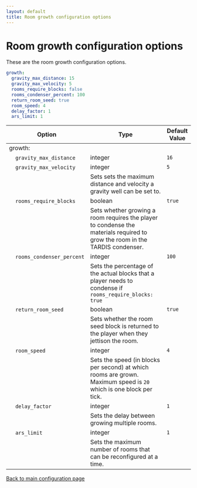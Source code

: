 ```yaml
---
layout: default
title: Room growth configuration options
---
```


# Room growth configuration options

These are the room growth configuration options.

```yaml title="/plugins/TARDIS/config.yml"
growth:
  gravity_max_distance: 15
  gravity_max_velocity: 5
  rooms_require_blocks: false
  rooms_condenser_percent: 100
  return_room_seed: true
  room_speed: 4
  delay_factor: 1
  ars_limit: 1
```

| Option                                            | Type                                                                                                                         | Default Value |
|---------------------------------------------------|------------------------------------------------------------------------------------------------------------------------------|---------------|
| growth:                                           | |
| &nbsp;&nbsp;&nbsp;&nbsp;`gravity_max_distance`    | integer                                                                                                                      | `16`          |
| &nbsp;&nbsp;&nbsp;&nbsp;`gravity_max_velocity`    | integer                                                                                                                      | `5`           |
| &nbsp;                                            | Sets sets the maximum distance and velocity a gravity well can be set to.                                                    |
| &nbsp;&nbsp;&nbsp;&nbsp;`rooms_require_blocks`    | boolean                                                                                                                      | `true`        |
| &nbsp;                                            | Sets whether growing a room requires the player to condense the materials required to grow the room in the TARDIS condenser. |
| &nbsp;&nbsp;&nbsp;&nbsp;`rooms_condenser_percent` | integer                                                                                                                      | `100`         |
| &nbsp;                                            | Sets the percentage of the actual blocks that a player needs to condense if `rooms_require_blocks: true`                     |
| &nbsp;&nbsp;&nbsp;&nbsp;`return_room_seed`        | boolean                                                                                                                      | `true`        |
| &nbsp;                                            | Sets whether the room seed block is returned to the player when they jettison the room.                                      |
| &nbsp;&nbsp;&nbsp;&nbsp;`room_speed`              | integer                                                                                                                      | `4`           |
| &nbsp;                                            | Sets the speed (in blocks per second) at which rooms are grown. Maximum speed is `20` which is one block per tick.           |
| &nbsp;&nbsp;&nbsp;&nbsp;`delay_factor`            | integer                                                                                                                      | `1`           |
| &nbsp;                                            | Sets the delay between growing multiple rooms.                                                                               |
| &nbsp;&nbsp;&nbsp;&nbsp;`ars_limit`               | integer                                                                                                                      | `1`           |
| &nbsp;                                            | Sets the maximum number of rooms that can be reconfigured at a time.                                                         |

[Back to main configuration page](category/plugin-configuration)

